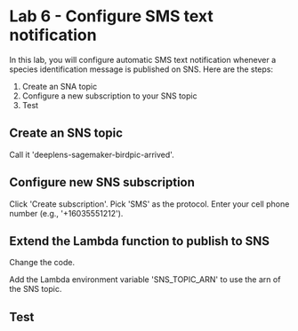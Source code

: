 # Lab 6 - Configure SMS text notification

In this lab, you will configure automatic SMS text notification whenever a species identification message is published on SNS.  Here are the steps:

1. Create an SNA topic
2. Configure a new subscription to your SNS topic
3. Test

## Create an SNS topic

Call it 'deeplens-sagemaker-birdpic-arrived'.

## Configure new SNS subscription

Click 'Create subscription'.  Pick 'SMS' as the protocol.  Enter your cell phone number (e.g., '+16035551212').

## Extend the Lambda function to publish to SNS

Change the code.

Add the Lambda environment variable 'SNS_TOPIC_ARN' to use the arn of the SNS topic.

## Test

